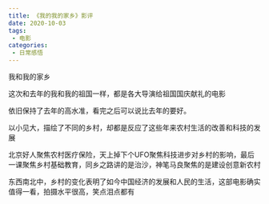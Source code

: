 ```yaml
---
title: 《我的我的家乡》影评
date: 2020-10-03
tags:
 - 电影
categories:
 - 日常感悟
---
```




我和我的家乡

这次和去年的我和我的祖国一样，都是各大导演给祖国国庆献礼的电影

依旧保持了去年的高水准，看完之后可以说比去年的要好。

以小见大，描绘了不同的乡村，却都是反应了这些年来农村生活的改善和科技的发展

北京好人聚焦农村医疗保险，天上掉下个UFO聚焦科技进步对乡村的影响，最后一课聚焦乡村基础教育，同乡之路讲的是治沙，神笔马良聚焦的是建设创意新农村

东西南北中，乡村的变化表明了如今中国经济的发展和人民的生活，这部电影确实值得一看，拍摄水平很高，笑点泪点都有